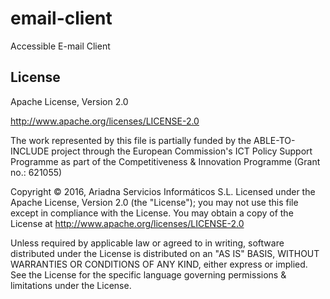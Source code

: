 # email-client
Accessible E-mail Client

## License

<license>
<name> Apache License, Version 2.0 </name>

<url> http://www.apache.org/licenses/LICENSE-2.0 </url>

<comments>
The work represented by this file is partially funded by the ABLE-TO-INCLUDE project through the European Commission's ICT Policy Support Programme as part of the Competitiveness & Innovation Programme (Grant no.: 621055)

Copyright © 2016, Ariadna Servicios Informáticos S.L.
Licensed under the Apache License, Version 2.0 (the "License");
you may not use this file except in compliance with the License.
You may obtain a copy of the License at http://www.apache.org/licenses/LICENSE-2.0

Unless required by applicable law or agreed to in writing, software distributed under the License is distributed on an "AS IS" BASIS, WITHOUT WARRANTIES OR CONDITIONS OF ANY KIND, either express or implied.
See the License for the specific language governing permissions & limitations under the License.
</comments>
</license>
